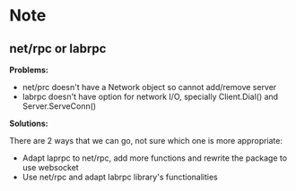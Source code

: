# Note

## net/rpc or labrpc

**Problems:**

- net/prc doesn't have a Network object so cannot add/remove server
- labrpc doesn't have option for network I/O, specially Client.Dial() and Server.ServeConn()

**Solutions:**

There are 2 ways that we can go, not sure which one is more appropriate:
- Adapt laprpc to net/rpc, add more functions and rewrite the package to use websocket
- Use net/rpc and adapt labrpc library's functionalities
